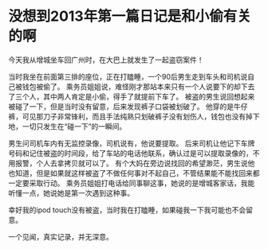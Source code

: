 # 没想到2013年第一篇日记是和小偷有关的啊

今天我从增城坐车回广州时，在大巴上就发生了一起盗窃案件！

当时我坐在前面第三排的座位，正在打瞌睡，一个90后男生走到车头和司机说自己被钱包被偷了。 乘务员姐姐说，难怪刚才那站本来只有一个人说要下的却下去了三个人，其中两人肯定是小偷，得手了就提前下车了。 被盗的男生说回想起来被碰了一下，但是当时没有留意，后来发现裤子口袋被划破了。 他穿的是牛仔裤，可见那刀子非常锋利，而且手法纯熟只划破裤子没有划伤人，钱包也没有掉下地，一切只发生在“碰一下”的一瞬间。

男生问司机车内有无监控录像，司机说有，他说要提取。 后来司机让他记下车牌号码和记住被盗的时间段，给了车站的电话他联系，确认过是可以提取录像的，不用报警，个人去拿拷贝就可以了。 有个大妈在旁边说找回的希望渺茫，男生说他也知道，但是如果就这样被盗了不做任何事对不起自己，不管结果能不能找回来都一定要采取行动。 乘务员姐姐打电话给同事聊这事，她说的是增城客家话，我能听懂一点，她说她是第一次遇到这种事。

幸好我的ipod touch没有被盗，当时我在打瞌睡，如果碰我一下我可能也不会留意。

一个见闻，真实记录，并无深意。
